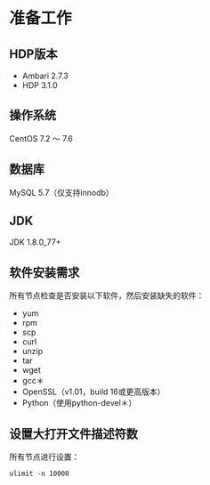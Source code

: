 准备工作
================================================================================
## HDP版本
+ Ambari 2.7.3
+ HDP 3.1.0

## 操作系统
CentOS 7.2 ～ 7.6

## 数据库
MySQL 5.7（仅支持innodb）

## JDK
JDK 1.8.0_77+

## 软件安装需求
所有节点检查是否安装以下软件，然后安装缺失的软件：
+ yum
+ rpm
+ scp
+ curl
+ unzip
+ tar
+ wget
+ gcc＊
+ OpenSSL（v1.01，build 16或更高版本）
+ Python（使用python-devel＊）

## 设置大打开文件描述符数
所有节点进行设置：
```shell 
ulimit -n 10000
```
